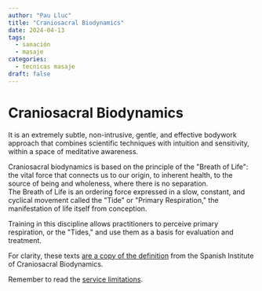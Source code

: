 ```yaml
---
author: "Pau Lluc"
title: "Craniosacral Biodynamics"
date: 2024-04-13
tags:
  - sanación
  - masaje
categories:
  - tecnicas masaje
draft: false
---
```

# Craniosacral Biodynamics  

It is an extremely subtle, non-intrusive, gentle, and effective bodywork approach that combines scientific techniques with intuition and sensitivity, within a space of meditative awareness.  

Craniosacral biodynamics is based on the principle of the "Breath of Life": the vital force that connects us to our origin, to inherent health, to the source of being and wholeness, where there is no separation.  
The Breath of Life is an ordering force expressed in a slow, constant, and cyclical movement called the "Tide" or "Primary Respiration," the manifestation of life itself from conception.  

Training in this discipline allows practitioners to perceive primary respiration, or the "Tides," and use them as a basis for evaluation and treatment.  

For clarity, these texts [are a copy of the definition](https://biodinamicacraneosacral.org/es/que-es-2/) from the Spanish Institute of Craniosacral Biodynamics.  

Remember to read the [service limitations](../prices/#límites-del-servicio).  
